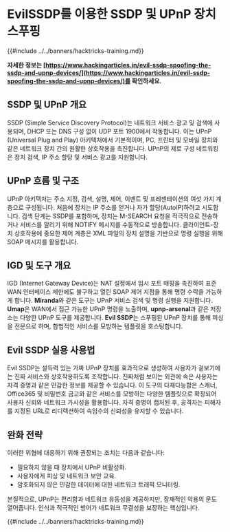 # EvilSSDP를 이용한 SSDP 및 UPnP 장치 스푸핑

{{#include ../../banners/hacktricks-training.md}}

**자세한 정보는 [https://www.hackingarticles.in/evil-ssdp-spoofing-the-ssdp-and-upnp-devices/](https://www.hackingarticles.in/evil-ssdp-spoofing-the-ssdp-and-upnp-devices/)를 확인하세요.**

## **SSDP 및 UPnP 개요**

SSDP (Simple Service Discovery Protocol)는 네트워크 서비스 광고 및 검색에 사용되며, DHCP 또는 DNS 구성 없이 UDP 포트 1900에서 작동합니다. 이는 UPnP (Universal Plug and Play) 아키텍처에서 기본적이며, PC, 프린터 및 모바일 장치와 같은 네트워크 장치 간의 원활한 상호작용을 촉진합니다. UPnP의 제로 구성 네트워킹은 장치 검색, IP 주소 할당 및 서비스 광고를 지원합니다.

## **UPnP 흐름 및 구조**

UPnP 아키텍처는 주소 지정, 검색, 설명, 제어, 이벤트 및 프레젠테이션의 여섯 가지 계층으로 구성됩니다. 처음에 장치는 IP 주소를 얻거나 자가 할당(AutoIP)하려고 시도합니다. 검색 단계는 SSDP를 포함하며, 장치는 M-SEARCH 요청을 적극적으로 전송하거나 서비스를 알리기 위해 NOTIFY 메시지를 수동적으로 방송합니다. 클라이언트-장치 상호작용에 중요한 제어 계층은 XML 파일의 장치 설명을 기반으로 명령 실행을 위해 SOAP 메시지를 활용합니다.

## **IGD 및 도구 개요**

IGD (Internet Gateway Device)는 NAT 설정에서 임시 포트 매핑을 촉진하여 표준 WAN 인터페이스 제한에도 불구하고 열린 SOAP 제어 지점을 통해 명령 수락을 가능하게 합니다. **Miranda**와 같은 도구는 UPnP 서비스 검색 및 명령 실행을 지원합니다. **Umap**은 WAN에서 접근 가능한 UPnP 명령을 노출하며, **upnp-arsenal**과 같은 저장소는 다양한 UPnP 도구를 제공합니다. **Evil SSDP**는 스푸핑된 UPnP 장치를 통해 피싱을 전문으로 하며, 합법적인 서비스를 모방하는 템플릿을 호스팅합니다.

## **Evil SSDP 실용 사용법**

Evil SSDP는 설득력 있는 가짜 UPnP 장치를 효과적으로 생성하여 사용자가 겉보기에는 진짜 서비스와 상호작용하도록 조작합니다. 진짜처럼 보이는 외관에 속은 사용자는 자격 증명과 같은 민감한 정보를 제공할 수 있습니다. 이 도구의 다재다능함은 스캐너, Office365 및 비밀번호 금고와 같은 서비스를 모방하는 다양한 템플릿으로 확장되어 사용자 신뢰와 네트워크 가시성을 활용합니다. 자격 증명이 캡처된 후, 공격자는 피해자를 지정된 URL로 리디렉션하여 속임수의 신뢰성을 유지할 수 있습니다.

## **완화 전략**

이러한 위협에 대응하기 위해 권장되는 조치는 다음과 같습니다:

- 필요하지 않을 때 장치에서 UPnP 비활성화.
- 사용자에게 피싱 및 네트워크 보안 교육.
- 암호화되지 않은 민감한 데이터에 대한 네트워크 트래픽 모니터링.

본질적으로, UPnP는 편리함과 네트워크 유동성을 제공하지만, 잠재적인 악용의 문도 열어줍니다. 인식과 적극적인 방어가 네트워크 무결성을 보장하는 핵심입니다.

{{#include ../../banners/hacktricks-training.md}}
